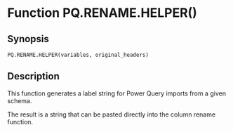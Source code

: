 # Function PQ.RENAME.HELPER()

## Synopsis

```
PQ.RENAME.HELPER(variables, original_headers)
```

## Description

This function generates a label string for Power Query imports from a given schema.

The result is a string that can be pasted directly into the column rename function.
